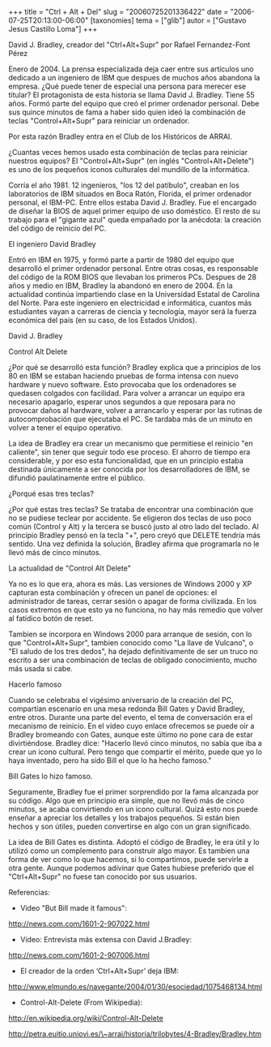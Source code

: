 +++
title = "Ctrl + Alt + Del"
slug = "20060725201336422"
date = "2006-07-25T20:13:00-06:00"
[taxonomies]
tema = ["glib"]
autor = ["Gustavo Jesus Castillo Loma"]
+++

David J. Bradley, creador del "Ctrl+Alt+Supr" por Rafael Fernandez-Font
Pérez

Enero de 2004. La prensa especializada deja caer entre sus artículos uno
dedicado a un ingeniero de IBM que despues de muchos años abandona la
empresa. ¿Qué puede tener de especial una persona para merecer ese
titular? El protagonista de esta historia se llama David J. Bradley.
Tiene 55 años. Formó parte del equipo que creó el primer ordenador
personal. Debe sus quince minutos de fama a haber sido quien ideó la
combinación de teclas "Control+Alt+Supr" para reiniciar un ordenador.

Por esta razón Bradley entra en el Club de los Históricos de ARRAI.

<!-- more -->
¿Cuantas veces hemos usado esta combinación de teclas para reiniciar
nuestros equipos? El "Control+Alt+Supr" (en inglés "Control+Alt+Delete")
es uno de los pequeños iconos culturales del mundillo de la informática.

Corría el año 1981. 12 ingenieros, "los 12 del patíbulo", creaban en los
laboratorios de IBM situados en Boca Ratón, Florida, el primer ordenador
personal, el IBM-PC. Entre ellos estaba David J. Bradley. Fue el
encargado de diseñar la BIOS de aquel primer equipo de uso doméstico. El
resto de su trabajo para el "gigante azul" queda empañado por la
anécdota: la creación del código de reinicio del PC.

El ingeniero David Bradley

Entró en IBM en 1975, y formó parte a partir de 1980 del equipo que
desarrolló el primer ordenador personal. Entre otras cosas, es
responsable del código de la ROM BIOS que llevaban los primeros PCs.
Despues de 28 años y medio en IBM, Bradley la abandonó en enero de 2004.
En la actualidad continúa impartiendo clase en la Universidad Estatal de
Carolina del Norte. Para este ingeniero en electricidad e informática,
cuantos más estudiantes vayan a carreras de ciencia y tecnología, mayor
será la fuerza económica del país (en su caso, de los Estados Unidos).

David J. Bradley

Control Alt Delete

¿Por qué se desarrolló esta función? Bradley explica que a principios de
los 80 en IBM se estaban haciendo pruebas de forma intensa con nuevo
hardware y nuevo software. Esto provocaba que los ordenadores se
quedasen colgados con facilidad. Para volver a arrancar un equipo era
necesario apagarlo, esperar unos segundos a que reposara para no
provocar daños al hardware, volver a arrancarlo y esperar por las
rutinas de autocomprobación que ejecutaba el PC. Se tardaba más de un
minuto en volver a tener el equipo operativo.

La idea de Bradley era crear un mecanismo que permitiese el reinicio "en
caliente", sin tener que seguir todo ese proceso. El ahorro de tiempo
era considerable, y por eso esta funcionalidad, que en un principio
estaba destinada únicamente a ser conocida por los desarrolladores de
IBM, se difundió paulatinamente entre el público.

¿Porqué esas tres teclas?

¿Por qué estas tres teclas? Se trataba de encontrar una combinación que
no se pudiese teclear por accidente. Se eligieron dos teclas de uso poco
común (Control y Alt) y la tercera se buscó justo al otro lado del
teclado. Al principio Bradley pensó en la tecla "+", pero creyó que
DELETE tendría más sentido. Una vez definida la solución, Bradley afirma
que programarla no le llevó más de cinco minutos.

La actualidad de "Control Alt Delete"

Ya no es lo que era, ahora es más. Las versiones de Windows 2000 y XP
capturan esta combinación y ofrecen un panel de opciones: el
administrador de tareas, cerrar sesión o apagar de forma civilizada. En
los casos extremos en que esto ya no funciona, no hay más remedio que
volver al fatídico botón de reset.

Tambien se incorpora en Windows 2000 para arranque de sesión, con lo que
"Control+Alt+Supr", tambien conocido como "La llave de Vulcano", o "El
saludo de los tres dedos", ha dejado definitivamente de ser un truco no
escrito a ser una combinación de teclas de obligado conocimiento, mucho
más usada si cabe.

Hacerlo famoso

Cuando se celebraba el vigésimo aniversario de la creación del PC,
compartían escenario en una mesa redonda Bill Gates y David Bradley,
entre otros. Durante una parte del evento, el tema de conversación era
el mecanismo de reinicio. En el vídeo cuyo enlace ofrecemos se puede oir
a Bradley bromeando con Gates, aunque este último no pone cara de estar
divirtiéndose. Bradley dice: "Hacerlo llevó cinco minutos, no sabía que
iba a crear un icono cultural. Pero tengo que compartir el mérito, puede
que yo lo haya inventado, pero ha sido Bill el que lo ha hecho famoso."

Bill Gates lo hizo famoso.

Seguramente, Bradley fue el primer sorprendido por la fama alcanzada por
su código. Algo que en principio era simple, que no llevó más de cinco
minutos, se acaba convirtiendo en un icono cultural. Quizá esto nos
puede enseñar a apreciar los detalles y los trabajos pequeños. Si están
bien hechos y son útiles, pueden convertirse en algo con un gran
significado.

La idea de Bill Gates es distinta. Adoptó el código de Bradley, le era
útil y lo utilizó como un complemento para construir algo mayor. Es
tambien una forma de ver como lo que hacemos, si lo compartimos, puede
servirle a otra gente. Aunque podemos adivinar que Gates hubiese
preferido que el "Ctrl+Alt+Supr" no fuese tan conocido por sus usuarios.

Referencias:

- Video "But Bill made it famous":

<a href="http://news.com.com/1601-2-907022.html">http://news.com.com/1601-2-907022.html</a>

- Vídeo: Entrevista más extensa con David J.Bradley:

<a href="http://news.com.com/1601-2-907006.html">http://news.com.com/1601-2-907006.html</a>

- El creador de la orden ‘Ctrl+Alt+Supr’ deja IBM:

<a href="http://www.elmundo.es/navegante/2004/01/30/esociedad/1075468134.html">http://www.elmundo.es/navegante/2004/01/30/esociedad/1075468134.html</a>

- Control-Alt-Delete (From Wikipedia):

<a href="http://en.wikipedia.org/wiki/Control-Alt-Delete">http://en.wikipedia.org/wiki/Control-Alt-Delete</a>

<a href="http://petra.euitio.uniovi.es/~arrai/historia/trilobytes/4-Bradley/Bradley.htm">http://petra.euitio.uniovi.es/\~arrai/historia/trilobytes/4-Bradley/Bradley.htm</a>
